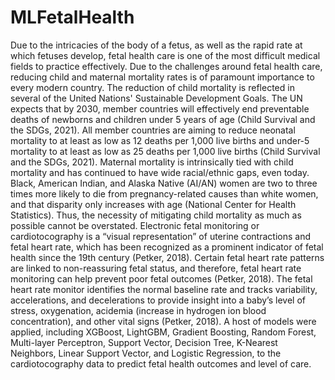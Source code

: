 # MLFetalHealth
Due to the intricacies of the body of a fetus, as well as the rapid rate at which fetuses develop, fetal health care is one of the most difficult medical fields to practice effectively. Due to the challenges around fetal health care, reducing child and maternal mortality rates is of paramount importance to every modern country. The reduction of child mortality is reflected in several of the United Nations' Sustainable Development Goals. The UN expects that by 2030, member countries will effectively end preventable deaths of newborns and children under 5 years of age (Child Survival and the SDGs, 2021). All member countries are aiming to reduce neonatal mortality to at least as low as 12 deaths per 1,000 live births and under-5 mortality to at least as low as 25 deaths per 1,000 live births (Child Survival and the SDGs, 2021). Maternal mortality is intrinsically tied with child mortality and has continued to have wide racial/ethnic gaps, even today. Black, American Indian, and Alaska Native (AI/AN) women are two to three times more likely to die from pregnancy-related causes than white women, and that disparity only increases with age (National Center for Health Statistics). Thus, the necessity of mitigating child mortality as much as possible cannot be overstated. Electronic fetal monitoring or cardiotocography is a “visual representation” of uterine contractions and fetal heart rate, which has been recognized as a prominent indicator of fetal health since the 19th century (Petker, 2018). Certain fetal heart rate patterns are linked to non-reassuring fetal status, and therefore, fetal heart rate monitoring can help prevent poor fetal outcomes (Petker, 2018). The fetal heart rate monitor identifies the normal baseline rate and tracks variability, accelerations, and decelerations to provide insight into a baby’s level of stress, oxygenation, acidemia (increase in hydrogen ion blood concentration), and other vital signs (Petker, 2018). A host of models were applied, including XGBoost, LightGBM, Gradient Boosting, Random Forest, Multi-layer Perceptron, Support Vector, Decision Tree, K-Nearest Neighbors, Linear Support Vector, and Logistic Regression, to the cardiotocography data to predict fetal health outcomes and level of care.

